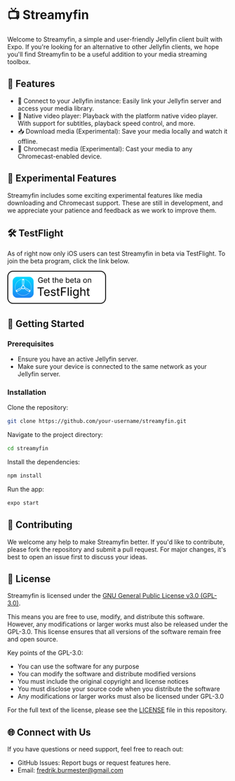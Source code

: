 # 📺 Streamyfin

Welcome to Streamyfin, a simple and user-friendly Jellyfin client built with Expo. If you're looking for an alternative to other Jellyfin clients, we hope you'll find Streamyfin to be a useful addition to your media streaming toolbox.

## 🌟 Features

- 🔗 Connect to your Jellyfin instance: Easily link your Jellyfin server and access your media library.
- 📱 Native video player: Playback with the platform native video player. With support for subtitles, playback speed control, and more.
- 📥 Download media (Experimental): Save your media locally and watch it offline.
- 📡 Chromecast media (Experimental): Cast your media to any Chromecast-enabled device.

## 🧪 Experimental Features

Streamyfin includes some exciting experimental features like media downloading and Chromecast support. These are still in development, and we appreciate your patience and feedback as we work to improve them.

## 🛠️ TestFlight

As of right now only iOS users can test Streamyfin in beta via TestFlight. To join the beta program, click the link below.

<a href="https://testflight.apple.com/join/CWBaAAK2">
  <img height=75 alt="Get the beta on TestFlight" src="./assets/Get_the_beta_on_Testflight.svg"/>
</a>

## 🚀 Getting Started

### Prerequisites

- Ensure you have an active Jellyfin server.
- Make sure your device is connected to the same network as your Jellyfin server.

### Installation

Clone the repository:

```bash
git clone https://github.com/your-username/streamyfin.git
```

Navigate to the project directory:

```bash
cd streamyfin
```

Install the dependencies:

```bash
npm install
```

Run the app:

```bash
expo start
```

## 🙌 Contributing

We welcome any help to make Streamyfin better. If you'd like to contribute, please fork the repository and submit a pull request. For major changes, it's best to open an issue first to discuss your ideas.

## 📄 License

Streamyfin is licensed under the [GNU General Public License v3.0 (GPL-3.0)](https://www.gnu.org/licenses/gpl-3.0.en.html).

This means you are free to use, modify, and distribute this software. However, any modifications or larger works must also be released under the GPL-3.0. This license ensures that all versions of the software remain free and open source.

Key points of the GPL-3.0:

- You can use the software for any purpose
- You can modify the software and distribute modified versions
- You must include the original copyright and license notices
- You must disclose your source code when you distribute the software
- Any modifications or larger works must also be licensed under GPL-3.0

For the full text of the license, please see the [LICENSE](LICENSE.txt) file in this repository.

## 🌐 Connect with Us

If you have questions or need support, feel free to reach out:

- GitHub Issues: Report bugs or request features here.
- Email: [fredrik.burmester@gmail.com](mailto:fredrik.burmester@gmail.com)
